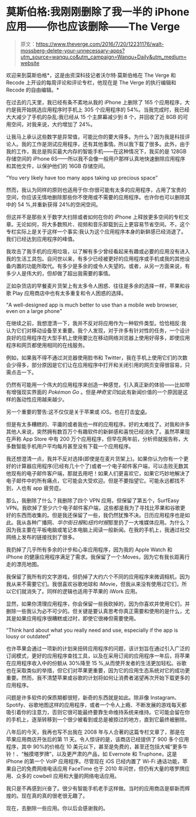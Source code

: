 # 莫斯伯格:我刚刚删除了我一半的 iPhone 应用——你也应该删除——The Verge

> 原文：<https://www.theverge.com/2016/7/20/12231176/walt-mossberg-delete-your-unnecessary-apps?utm_source=wanqu.co&utm_campaign=Wanqu+Daily&utm_medium=website>

欢迎来到莫斯伯格*，这是由资深科技记者沃尔特·莫斯伯格在 The Verge 和 Recode 上开设的每周评论和评论专栏，他现在是 The Verge 的执行编辑和 Recode 的自由编辑。*

在过去的几天里，我已经有条不紊地从我的 iPhone 上删除了 165 个应用程序，大约是我开始挑选应用程序时手机上 305 个应用程序的 54%。当我完成时，我已经大大减少了手机的杂乱:我已经从 15 个主屏幕减少到 8 个，并回收了近 8GB 的可用空间，对我来说，大约增加了 24%。

让我马上承认这些数字是异常值，可能比你的要大得多。为什么？因为我是科技评论人。我的工作是测试应用程序，还有其他事情。所以我下载了很多。此外，由于我的工作，我总是购买最大内存的智能手机——在这种情况下，我买的是 128GB 存储空间的 iPhone 6S——所以我不会像一般用户那样认真地快速删除应用程序和其他文件，以保护他们的 16GB 存储空间。

<aside id="YjRrO1"><q class="is-align-right">You very likely have too many apps taking up precious space</q></aside>

然而，我认为同样的原则也适用于你:你很可能有太多的应用程序，占用了宝贵的空间，你应该无情地删除那些你不使用或不需要的应用程序。也许你也可以删除其中的 54 %,并重新获得 24%的空闲空间。

但这并不是那些关于数字大扫除或者如何在你的 iPhone 上释放更多空间的专栏文章。无论如何，将大多数照片、视频和音乐卸载到云上更容易节省空间。不，这个专栏实际上是关于这样一个事实:我认为这个应用程序本身的新鲜感已经消退了。我们已经达到应用程序的峰值。

我攻击了我手机的应用垃圾，以了解有多少曾经看起来有趣或必要的应用没有进入我的生活工具包。自问世以来，有多少已经被更好的应用程序或手机或我的其他设备内置的功能所取代。有多少是多余的或令人失望的。或者，从另一方面来说，有多少人是伟大的，但却做了超出我需要的事情。

正如杂货店的早餐麦片货架上有太多令人困惑、往往是多余的选择一样，苹果和谷歌 Play 应用商店中也有太多重复和令人困惑的选择。

<aside id="mE8TwT"><q class="is-align-right">A well-designed app is much better to use than a mobile web browser, even on a large phone</q></aside>

在继续之前，我想澄清一下，我并不反对将应用作为一种软件类型。恰恰相反:我认为它们对移动设备至关重要。我个人发现，对于许多有针对性的任务，一个设计良好的应用程序在大型手机上使用要比在移动网络浏览器上使用好得多，即使应用程序和网页都使用相同的在线服务。

例如，如果我不得不通过浏览器使用脸书和 Twitter，我在手机上使用它们的次数会少得多，部分原因是它们让在应用程序中打开和关闭引用的网页变得很容易，只需点击一下。

仍然有可能用一个伟大的应用程序来创造一种感觉，引入真正新的体验——比如带有增强现实界面的 *Pokémon Go* 。但是*神奇宝贝*如此有新闻价值的一个原因是这样的轰动性应用越来越少。

另一个重要的警告:这不仅仅是关于苹果或 iOS。也在打击[安卓](http://www.androidauthority.com/end-era-app-downloads-decline-usa-698555/)。

但是有太多糟糕的、平庸的或者我也一样的应用程序。好的太难找了。对我和许多其他人来说，突然拥有数百万个有趣软件的新鲜感和喜悦已经消失了。虽然苹果现在声称 App Store 中有 200 万个应用程序，但早在两年前，分析师就报告称，大多数智能手机用户平均每月甚至没有下载一个应用程序。

我还想澄清一点，我并不反对选择(即使是在麦片货架上)。如果你认为你有一个更好的计算器应用程序(已经有几十个了)或者一个电子邮件客户端，可以击败无数其他现有的电子邮件客户端，那就去用吧！如果人们更喜欢它，如果它巧妙地解决了电子邮件中的所有痛点，它可能会大受欢迎。但是不要指望它。可能永远都找不到，人也有 app 疲劳症。

那么，我删除了什么？我删除了四个 VPN 应用，但保留了第五个，SurfEasy VPN。我砍掉了至少六个电子邮件客户端，这些都是我为了寻找比苹果和谷歌更好的东西而收集的。但是我还保留了一些，我仍然犹豫不决。日历应用程序也是如此。我从各种广播网、*华尔街日报*和*纽约时报*那里扔了一大堆媒体应用。为什么？因为我主要在平板电脑或笔记本电脑上阅读一般新闻。在我的手机上，我通过社交网络上发布的链接找到了很多。

我扔掉了几乎所有多余的计步和心率应用程序，因为我的 Apple Watch 和 iPhone 的健康应用程序满足了需求。我保留了一个:Moves，因为它有我长距离行走的漂亮地图。

我保留了我所有的文字游戏，但扔掉了大约六个不同的应用程序来微调相机，因为我从来不需要它们。我很喜欢谷歌地球和 iMovie，但我从来没有使用过它们，所以它们就消失了。同样的逻辑也适用于苹果的 iWork 应用。

显然，如果你清理应用程序，你会保留一些我砍掉的，因为你喜欢并使用它们，并删除一些我认为必不可少的。但关键是要认真思考你真正需要和使用的是什么，尤其是如果应用程序很糟糕或过时，即使它很棒但需要使用。

<aside id="Q1wUhd"><q class="is-align-right">Think hard about what you really need and use, especially if the app is lousy or outdated</q></aside>

也许苹果会通过一项新的计划来扭转应用程序的问题，该计划旨在通过引入广泛的订阅模式，更好的应用程序查找工具，以及在采用订阅的应用程序一年后，将苹果在应用程序收入中的份额从 30%降至 15 %,从而使开发者的生活更加轻松。谷歌也在采取类似的举措，但它们对苹果更重要，因为它的应用生态系统对它的成功更重要。然而，我不清楚苹果或谷歌的计划将如何让消费者渴望再次开始下载更多的应用程序。

问题是许多软件的保质期都很短，新奇的东西就是如此。除非像 Instagram、Spotify、谷歌地图这样的应用程序，或者一个令人上瘾、不断发展的游戏每天都吸引着你的注意力，否则它很可能最终要靠生命维持系统来维持。它可能会留在你的手机上，逐渐转移到一个很少被看到或总是被掠过的地方，直到它最终被删除。

八年后的今天，我再也写不出我在 2008 年与人合著的这篇专栏文章了，那是在苹果应用商店开张后的第 11 天。令人惊讶的是，该商店已经提供了 900 多个应用程序，其中 90%的价格在 10 美元以下，甚至是免费的，甚至还包括大喊“更多牛铃！、“触摸塔罗牌”，以及更严肃的产品，如 Evernote 和 Truphone，这是 iPhone 的第一个 VoIP 应用程序。尽管现在 iOS 已经内置了 Wi-Fi 通话功能，苹果自己的免费网络电话应用 FaceTime 也于 2010 年问世，但仍有大量的塔罗牌应用、众多的 cowbell 应用和大量的网络电话应用。

我只是不再感到兴奋了。很少有智能手机老手这样做。当时的应用商店是崭新而辉煌的。现在真的真的很老很无趣了。

现在，去删除一些应用。你以后会感谢我的。
